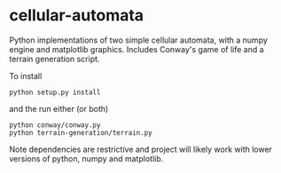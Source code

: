 # cellular-automata
Python implementations of two simple cellular automata, with a numpy engine and matplotlib graphics.
Includes Conway's game of life and a terrain generation script.

To install
```
python setup.py install
``` 
and the run either (or both)
```
python conway/conway.py
python terrain-generation/terrain.py
```


Note dependencies are restrictive and project will likely work with lower versions of
python, numpy and matplotlib.
